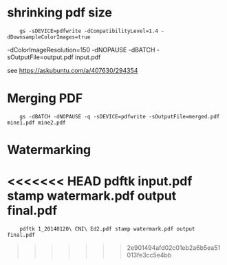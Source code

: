 # shrinking pdf size

        gs -sDEVICE=pdfwrite -dCompatibilityLevel=1.4 -dDownsampleColorImages=true
-dColorImageResolution=150 -dNOPAUSE  -dBATCH -sOutputFile=output.pdf input.pdf

see https://askubuntu.com/a/407630/294354


# Merging PDF

        gs -dBATCH -dNOPAUSE -q -sDEVICE=pdfwrite -sOutputFile=merged.pdf mine1.pdf mine2.pdf

# Watermarking

<<<<<<< HEAD
        pdftk input.pdf stamp watermark.pdf output final.pdf
=======
        pdftk 1_20140120\ CNI\ Ed2.pdf stamp watermark.pdf output final.pdf
>>>>>>> 2e901494afd02c01eb2a6b5ea51013fe3cc5e4bb

